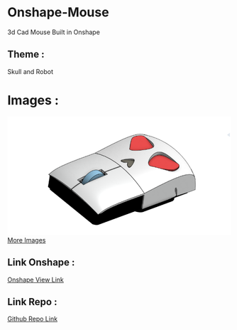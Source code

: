 # Onshape-Mouse
3d Cad Mouse Built in Onshape

## Theme : 
Skull and Robot

# Images :
![Complete Look](/Images/9.png)
[More Images](/Images/)

## Link Onshape :
[Onshape View Link](https://cad.onshape.com/documents/950f159f302547a575f9afc1/w/6f00ce6f470214408de5fbb6/e/aec3946a020f8285c2622e13?renderMode=0&uiState=686ca970cca2f52e85bfa322)

## Link Repo :
[Github Repo Link](https://github.com/Hk-Hacker-Harsh/Onshape-Mouse)